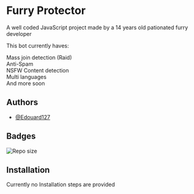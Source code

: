 
# Furry Protector

A well coded JavaScript project made by a 14 years old pationated furry developer

This bot currently haves:

Mass join detection (Raid)\
Anti-Spam\
NSFW Content detection\
Multi languages\
And more soon




## Authors

- [@Edouard127](https://www.github.com/edouard127)


## Badges


![Repo size](https://img.shields.io/github/repo-size/Edouard127/FurryDiscordProtector)


## Installation

Currently no Installation steps are provided

```bash

```
    
